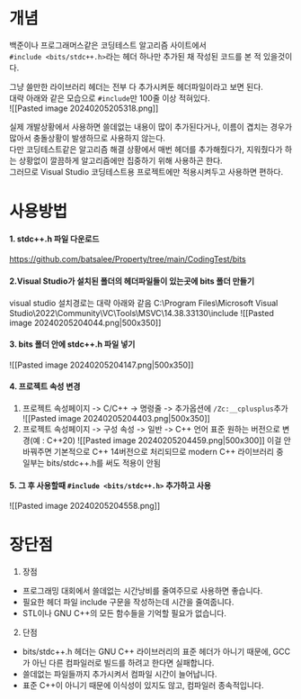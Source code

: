 # 개념

백준이나 프로그래머스같은 코딩테스트 알고리즘 사이트에서  
`#include <bits/stdc++.h>`라는 헤더 하나만 추가된 채 작성된 코드를 본 적 있을것이다.  

그냥 쓸만한 라이브러리 헤더는 전부 다 추가시켜둔 헤더파일이라고 보면 된다.  
대략 아래와 같은 모습으로 `#include`만 100줄 이상 적혀있다.  
![[Pasted image 20240205205318.png]]

실제 개발상황에서 사용하면 쓸데없는 내용이 많이 추가된다거나, 이름이 겹치는 경우가 많아서 충돌상황이 발생하므로 사용하지 않는다.  
다만 코딩테스트같은 알고리즘 해결 상황에서 매번 헤더를 추가해줬다가, 지워줬다가 하는 상황없이 깔끔하게 알고리즘에만 집중하기 위해 사용하곤 한다.  
그러므로 Visual Studio 코딩테스트용 프로젝트에만 적용시켜두고 사용하면 편하다.

# 사용방법

#### 1. stdc++.h 파일 다운로드
https://github.com/batsalee/Property/tree/main/CodingTest/bits

#### 2.Visual Studio가 설치된 폴더의 헤더파일들이 있는곳에 bits 폴더 만들기
visual studio 설치경로는 대략 아래와 같음
C:\\Program Files\\Microsoft Visual Studio\\2022\\Community\\VC\\Tools\MSVC\\14.38.33130\\include
![[Pasted image 20240205204044.png|500x350]]

#### 3. bits 폴더 안에 stdc++.h 파일 넣기
![[Pasted image 20240205204147.png|500x350]]

#### 4. 프로젝트 속성 변경
1) 프로젝트 속성페이지 -> C/C++ -> 명령줄 -> 추가옵션에 `/Zc:__cplusplus`추가
![[Pasted image 20240205204403.png|500x350]]
2) 프로젝트 속성페이지 -> 구성 속성 -> 일반 -> C++ 언어 표준 원하는 버전으로 변경(예 : C++20)
![[Pasted image 20240205204459.png|500x300]]
이걸 안바꿔주면 기본적으로 C++ 14버전으로 처리되므로 modern C++ 라이브러리 중 일부는 bits/stdc++.h를 써도 적용이 안됨

#### 5. 그 후 사용할때 `#include <bits/stdc++.h>` 추가하고 사용
![[Pasted image 20240205204558.png]]

# 장단점
1) 장점
- 프로그래밍 대회에서 쓸데없는 시간낭비를 줄여주므로 사용하면 좋습니다.
- 필요한 헤더 파일 include 구문을 작성하는데 시간을 줄여줍니다.
- STL이나 GNU C++의 모든 함수들을 기억할 필요가 없습니다.

2) 단점
- bits/stdc++.h 헤더는 GNU C++ 라이브러리의 표준 헤더가 아니기 때문에, GCC가 아닌 다른 컴파일러로 빌드를 하려고 한다면 실패합니다.
- 쓸데없는 파일들까지 추가시켜서 컴파일 시간이 늘어납니다.
- 표준 C++이 아니기 때문에 이식성이 있지도 않고, 컴파일러 종속적입니다.